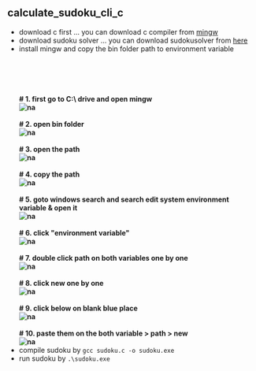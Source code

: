 ## calculate_sudoku_cli_c
- download c first ... you can download c compiler from [mingw](https://www.mingw-w64.org/downloads/)
- download sudoku solver ... you can download sudokusolver from [here](https://github.com/mdibrahim1809/calculate_sudoku_cli_c/archive/refs/heads/main.zip)
- install mingw and copy the bin folder path to environment variable<br/><br/><br/><br/>
**<br/><br/># 1. first go to C:\ drive and open mingw <br/>
![na](https://github.com/mdibrahim1809/calculate_sudoku_cli_c/blob/img/Screenshot%202024-08-27%20234412.png)
<br/><br/># 2. open bin folder<br/>
![na](https://github.com/mdibrahim1809/calculate_sudoku_cli_c/blob/img/Screenshot%202024-08-27%20234420.png)
<br/><br/># 3. open the path<br/>
![na](https://github.com/mdibrahim1809/calculate_sudoku_cli_c/blob/img/Screenshot%202024-08-27%20234428.png)
<br/><br/># 4. copy the path<br/>
![na](https://github.com/mdibrahim1809/calculate_sudoku_cli_c/blob/img/Screenshot%202024-08-27%20234432.png)
<br/><br/># 5. goto windows search and search edit system environment variable & open it<br/>
![na](https://github.com/mdibrahim1809/calculate_sudoku_cli_c/blob/img/Screenshot%202024-08-27%20234053.png)
<br/><br/># 6. click "environment variable"<br/>
![na](https://github.com/mdibrahim1809/calculate_sudoku_cli_c/blob/img/Screenshot%202024-08-27%20234109.png)
<br/><br/># 7. double click path on both variables one by one<br/>
![na](https://github.com/mdibrahim1809/calculate_sudoku_cli_c/blob/img/Screenshot%202024-08-27%20234234.png)
<br/><br/># 8. click new one by one<br/>
![na](https://github.com/mdibrahim1809/calculate_sudoku_cli_c/blob/img/Screenshot%202024-08-27%20234241.png)
<br/><br/># 9. click below on blank blue place<br/>
![na](https://github.com/mdibrahim1809/calculate_sudoku_cli_c/blob/img/Screenshot%202024-08-27%20234251.png)
<br/><br/># 10. paste them on the both variable > path > new<br/>
![na](https://github.com/mdibrahim1809/calculate_sudoku_cli_c/blob/img/Screenshot%202024-08-27%20234449.png)**
- compile sudoku by ```gcc sudoku.c -o sudoku.exe```
- run sudoku by ```.\sudoku.exe```
